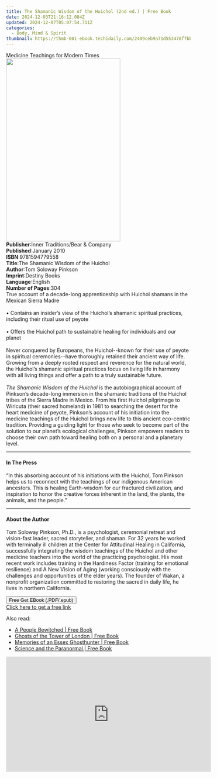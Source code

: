 ```yaml
---
title: The Shamanic Wisdom of the Huichol (2nd ed.) | Free Book
date: 2024-12-03T21:16:12.084Z
updated: 2024-12-07T05:07:54.711Z
categories:
  - Body, Mind & Spirit
thumbnail: https://thmb-001-ebook.techidaily.com/2409ceb9a71d553470f7bb3115a303fffad0cc04701576b23271df5edfc568af.jpg
---
```

<main id="book-container">
  <div class="flex flex-col">
    <div class="book-brief flex-1 py-6 px-4 sm:p-6 md:py-10 md:px-8">
      <!-- brief-->
      <div class="book-brief-main">Medicine Teachings for Modern Times</div>
    </div>
    <div
      class="book-meta-info flex-1 grid gap-4 col-start-1 col-end-3 row-start-1 sm:mb-6 sm:grid-cols-4 lg:gap-6 lg:col-start-2 lg:row-end-6 lg:row-span-6 lg:mb-0"
    >
      <div
        class="book-meta-info-left place-content-center mt-4 p-4 text-sm leading-6 col-start-2 col-span-2 dark:text-slate-400"
      >
        <img
          class="w-full h-500 object-cover rounded-lg sm:h-255 sm:col-span-2 lg:col-span-full"
          src="https://img-001-ebook.techidaily.com/456fdd868039c8f2e47452973603661a2a85600f2ce35bac4e94e1835df66b8e.jpg"
          alt=""
          width="312"
          height="500"
        />
      </div>
      <div
        class="book-meta-info-right mt-2 col-start-1 row-start-2 col-span-3 self-center"
      >
        <!-- meta data  -->
        <div class="flex flex-col px-4 md:px-8">
          <div class="flex-1">
            <strong>Publisher</strong>:<span class="px-2"
              >Inner Traditions/Bear &amp; Company</span
            >
          </div>
          <div class="flex-1">
            <strong>Published</strong>:<span class="px-2">January 2010</span>
          </div>
          <div class="flex-1">
            <strong>ISBN</strong>:<span class="px-2">9781594779558</span>
          </div>
          <div class="flex-1">
            <strong>Title</strong>:<span class="px-2"
              >The Shamanic Wisdom of the Huichol</span
            >
          </div>
          <div class="flex-1">
            <strong>Author</strong>:<span class="px-2"
              >Tom Soloway Pinkson</span
            >
          </div>
          <div class="flex-1">
            <strong>Imprint</strong>:<span class="px-2">Destiny Books</span>
          </div>
          <div class="flex-1">
            <strong>Language</strong>:<span class="px-2">English</span>
          </div>
          <div class="flex-1">
            <strong>Number of Pages</strong>:<span class="px-2">304</span>
          </div>
        </div>
      </div>
    </div>
    <div class="book-description flex-1 py-6 px-4 sm:p-6 md:py-10 md:px-8">
      <div class="book-description-main">
        <div accordion-content="" id="description">
          True account of a decade-long apprenticeship with Huichol shamans in
          the Mexican Sierra Madre <br />
          <br />• Contains an insider’s view of the Huichol’s shamanic spiritual
          practices, including their ritual use of peyote <br />
          <br />• Offers the Huichol path to sustainable healing for individuals
          and our planet <br />
          <br />Never conquered by Europeans, the Huichol--known for their use
          of peyote in spiritual ceremonies--have thoroughly retained their
          ancient way of life. Growing from a deeply rooted respect and
          reverence for the natural world, the Huichol’s shamanic spiritual
          practices focus on living life in harmony with all living things and
          offer a path to a truly sustainable future. <br />
          <br /><i>The Shamanic Wisdom of the Huichol</i> is the
          autobiographical account of Pinkson’s decade-long immersion in the
          shamanic traditions of the Huichol tribes of the Sierra Madre in
          Mexico. From his first Huichol pilgrimage to Wiricuta (their sacred
          homeland) in 1981 to searching the desert for the heart medicine of
          peyote, Pinkson’s account of his initiation into the medicine
          teachings of the Huichol brings new life to this ancient eco-centric
          tradition. Providing a guiding light for those who seek to become part
          of the solution to our planet’s ecological challenges, Pinkson
          empowers readers to choose their own path toward healing both on a
          personal and a planetary level.
        </div>
        <div class="accordion-fader"></div>
      </div>
    </div>
    <div class="book-excerpts flex-1 py-6 px-4 sm:p-6 md:py-10 md:px-8">
      <!-- excerpts-->
      <div class="book-excerpts-main">
        <hr />
        <h4 class="placeholder placeholder-heading">
          <span>In The Press</span>
        </h4>
        <p>
          “In this absorbing account of his initiations with the Huichol, Tom
          Pinkson helps us to reconnect with the teachings of our indigenous
          American ancestors. This is healing Earth-wisdom for our fractured
          civilization, and inspiration to honor the creative forces inherent in
          the land, the plants, the animals, and the people.”
        </p>
      </div>
    </div>
    <div class="book-about-author flex-1 py-6 px-4 sm:p-6 md:py-10 md:px-8">
      <!-- about author-->
      <div class="book-main-author-main">
        <hr />
        <h4 class="placeholder placeholder-heading">
          <span>About the Author</span>
        </h4>
        <p>
          Tom Soloway Pinkson, Ph.D., is a psychologist, ceremonial retreat and
          vision-fast leader, sacred storyteller, and shaman. For 32 years he
          worked with terminally ill children at the Center for Attitudinal
          Healing in California, successfully integrating the wisdom teachings
          of the Huichol and other medicine teachers into the world of the
          practicing psychologist. His most recent work includes training in the
          Hardiness Factor (training for emotional resilience) and A New Vision
          of Aging (working consciously with the challenges and opportunities of
          the elder years). The founder of Wakan, a nonprofit organization
          committed to restoring the sacred in daily life, he lives in northern
          California.
        </p>
      </div>
    </div>
    <div class="book-free-get flex-1 py-6 px-4 sm:p-6 md:py-10 md:px-8">
      <button
        id="btn-free-get"
        class="bg-blue-500 hover:bg-blue-700 text-white font-bold py-2 px-4 rounded"
      >
        Free Get EBook (.PDF/.epub)
      </button>
      <div id="countdown-display" class="px-2 text-lg mt-2"></div>
      <a
        id="free-link"
        class="hidden bg-blue-500 hover:bg-blue-700 text-white font-bold py-2 px-4 rounded"
        href="https://www.ebooks.com/en-us/book/95782638/the-shamanic-wisdom-of-the-huichol/tom-soloway-pinkson/"
        target="_blank"
        >Click here to get a free link</a
      >
    </div>
    <script>
      let countdownTime = 0;
      let countdownInterval = null;
      document
        .getElementById('btn-free-get')
        .addEventListener('click', startCountdown);
      function startCountdown() {
        countdownTime = new Date().getTime() + 60000 * 3;
        countdownInterval = setInterval(updateCountdown, 1000);
        document.getElementById('btn-free-get').disabled = true;
        document
          .getElementById('btn-free-get')
          .classList.add('bg-gray-500', 'cursor-not-allowed');
      }
      function updateCountdown() {
        let currentTime = new Date().getTime();
        let timeLeft = countdownTime - currentTime;
        let secondsLeft = Math.floor(timeLeft / 1000);
        document.getElementById('countdown-display').innerHTML =
          `Remaining time: ${secondsLeft} seconds.`;
        if (secondsLeft <= 0) {
          clearInterval(countdownInterval);
          document.getElementById('btn-free-get').classList.add('hidden');
          document.getElementById('free-link').classList.remove('hidden');
          document.getElementById('countdown-display').innerHTML = '';
        }
      }
    </script>
  </div>
</main>

<ins class="adsbygoogle"
      style="display:block"
      data-ad-client="ca-pub-7571918770474297"
      data-ad-slot="8358498916"
      data-ad-format="auto"
      data-full-width-responsive="true"></ins>
    

<span class="atpl-alsoreadstyle">Also read:</span>
<div><ul>
<li><a href="https://novels-ebooks.techidaily.com/209522213-9781446359310-a-people-bewitched/"><u>A People Bewitched | Free Book</u></a></li>
<li><a href="https://novels-ebooks.techidaily.com/209522210-9781446358429-ghosts-of-the-tower-of-london/"><u>Ghosts of the Tower of London | Free Book</u></a></li>
<li><a href="https://novels-ebooks.techidaily.com/209522209-9781446357866-memories-of-an-essex-ghosthunter/"><u>Memories of an Essex Ghosthunter | Free Book</u></a></li>
<li><a href="https://novels-ebooks.techidaily.com/209522203-9781446357804-science-and-the-paranormal/"><u>Science and the Paranormal | Free Book</u></a></li>
</ul></div>

<!-- affiliate ads begin -->
<iframe width="560" height="315" src="https://www.youtube.com/embed/ZblaBc-v2vs?si=CKW1gJwXQT2vZJYo" title="YouTube video player" frameborder="0" allow="accelerometer; autoplay; clipboard-write; encrypted-media; gyroscope; picture-in-picture; web-share" referrerpolicy="strict-origin-when-cross-origin" allowfullscreen></iframe>
<!-- affiliate ads end -->

